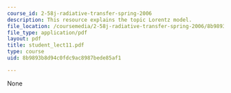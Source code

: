 ```yaml
---
course_id: 2-58j-radiative-transfer-spring-2006
description: This resource explains the topic Lorentz model.
file_location: /coursemedia/2-58j-radiative-transfer-spring-2006/8b9893b8d94c0fdc9ac8987bede85af1_student_lect11.pdf
file_type: application/pdf
layout: pdf
title: student_lect11.pdf
type: course
uid: 8b9893b8d94c0fdc9ac8987bede85af1

---
```

None